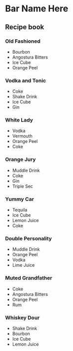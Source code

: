 # Bar Name Here 
## Recipe book


### Old Fashioned
* Bourbon
* Angostura Bitters
* Ice Cube
* Orange Peel

### Vodka and Tonic 
* Coke
* Shake Drink 
* Ice Cube
* Gin 

### White Lady 
* Vodka
* Vermouth
* Orange Peel
* Coke

### Orange Jury
* Muddle Drink
* Coke
* Gin
* Triple Sec

### Yummy Car
* Tequila 
* Ice Cube
* Lemon Juice 
* Coke

### Double Personality
* Muddle Drink
* Orange Peel
* Vodka
* Lime Juice

### Muted Grandfather
* Coke
* Angostura Bitters
* Orange Peel
* Rum

### Whiskey Dour
* Shake Drink
* Bourbon 
* Ice Cube
* Lemon Juice

